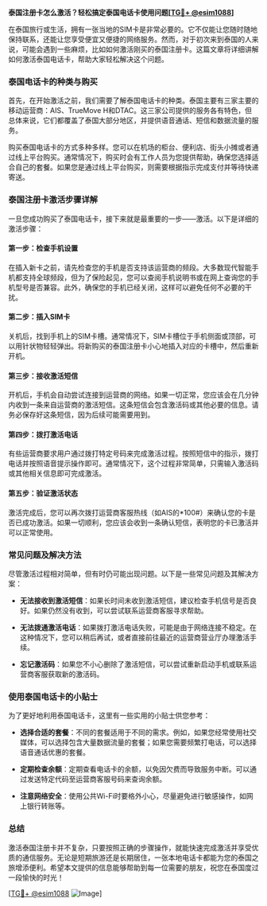 **泰国注册卡怎么激活？轻松搞定泰国电话卡使用问题[[TG💪+ @esim1088](https://t.me/s/esim1088)]**

在泰国旅行或生活，拥有一张当地的SIM卡是非常必要的。它不仅能让您随时随地保持联系，还能让您享受便宜又便捷的网络服务。然而，对于初次来到泰国的人来说，可能会遇到一些麻烦，比如如何激活刚买的泰国注册卡。这篇文章将详细讲解如何激活泰国电话卡，帮助大家轻松解决这个问题。

### 泰国电话卡的种类与购买

首先，在开始激活之前，我们需要了解泰国电话卡的种类。泰国主要有三家主要的移动运营商：AIS、TrueMove H和DTAC。这三家公司提供的服务各有特色，但总体来说，它们都覆盖了泰国大部分地区，并提供语音通话、短信和数据流量的服务。

购买泰国电话卡的方式多种多样。您可以在机场的柜台、便利店、街头小摊或者通过线上平台购买。通常情况下，购买时会有工作人员为您提供帮助，确保您选择适合自己的套餐。如果您是通过线上平台购买，则需要根据指示完成支付并等待快递寄送。

### 泰国注册卡激活步骤详解

一旦您成功购买了泰国电话卡，接下来就是最重要的一步——激活。以下是详细的激活步骤：

#### 第一步：检查手机设置
在插入新卡之前，请先检查您的手机是否支持该运营商的频段。大多数现代智能手机都支持全球频段，但为了保险起见，您可以查阅手机说明书或在网上查询您的手机型号是否兼容。此外，确保您的手机已经关闭，这样可以避免任何不必要的干扰。

#### 第二步：插入SIM卡
关机后，找到手机上的SIM卡槽。通常情况下，SIM卡槽位于手机侧面或顶部，可以用针状物轻轻弹出。将新购买的泰国注册卡小心地插入对应的卡槽中，然后重新开机。

#### 第三步：接收激活短信
开机后，手机会自动尝试连接到运营商的网络。如果一切正常，您应该会在几分钟内收到一条来自运营商的激活短信。这条短信会包含激活码或其他必要的信息。请务必保存好这条短信，因为后续可能需要用到。

#### 第四步：拨打激活电话
有些运营商要求用户通过拨打特定号码来完成激活过程。按照短信中的指示，拨打电话并按照语音提示操作即可。通常情况下，这个过程非常简单，只需输入激活码或其他相关信息即可完成激活。

#### 第五步：验证激活状态
激活完成后，您可以再次拨打运营商客服热线（如AIS的*100#）来确认您的卡是否已成功激活。如果一切顺利，您应该会收到一条确认短信，表明您的卡已激活并可以正常使用。

### 常见问题及解决方法

尽管激活过程相对简单，但有时仍可能出现问题。以下是一些常见问题及其解决方案：

- **无法接收到激活短信**：如果长时间未收到激活短信，建议检查手机信号是否良好。如果仍然没有收到，可以尝试联系运营商客服寻求帮助。
  
- **无法拨通激活电话**：如果拨打激活电话失败，可能是由于网络连接不稳定。在这种情况下，您可以稍后再试，或者直接前往最近的运营商营业厅办理激活手续。

- **忘记激活码**：如果您不小心删除了激活短信，可以尝试重新启动手机或联系运营商客服获取新的激活码。

### 使用泰国电话卡的小贴士

为了更好地利用泰国电话卡，这里有一些实用的小贴士供您参考：

- **选择合适的套餐**：不同的套餐适用于不同的需求。例如，如果您经常使用社交媒体，可以选择包含大量数据流量的套餐；如果您需要频繁打电话，可以选择语音通话优惠的套餐。

- **定期检查余额**：定期查看电话卡的余额，以免因欠费而导致服务中断。可以通过发送特定代码至运营商客服号码来查询余额。

- **注意网络安全**：使用公共Wi-Fi时要格外小心，尽量避免进行敏感操作，如网上银行转账等。

### 总结

激活泰国注册卡并不复杂，只要按照正确的步骤操作，就能快速完成激活并享受优质的通信服务。无论是短期旅游还是长期居住，一张本地电话卡都能为您的泰国之旅增添便利。希望本文提供的信息能够帮助到每一位需要的朋友，祝您在泰国度过一段愉快的时光！

[[TG💪+ @esim1088](https://t.me/s/esim1088) ![Image](https://i.postimg.cc/4NQfJmqS/Snipaste-2025-05-13-00-14-12.png)]